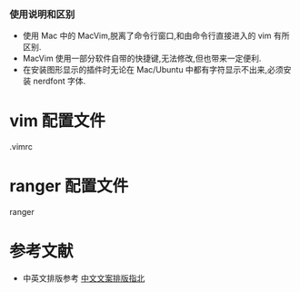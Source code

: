 ### 使用说明和区别
* 使用 Mac 中的 MacVim,脱离了命令行窗口,和由命令行直接进入的 vim 有所区别.
* MacVim 使用一部分软件自带的快捷键,无法修改,但也带来一定便利.
* 在安装图形显示的插件时无论在 Mac/Ubuntu 中都有字符显示不出来,必须安装 nerdfont 字体.

vim 配置文件
============
.vimrc

ranger 配置文件
============
ranger


参考文献
============
* 中英文排版参考 [中文文案排版指北](https://github.com/sparanoid/chinese-copywriting-guidelines)










